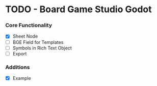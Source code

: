 # TODO - Board Game Studio Godot

### Core Functionality
- [x] Sheet Node
- [ ] BGE Field for Templates
- [ ] Symbols in Rich Text Object
- [ ] Export

### Additions
- [x] Example
